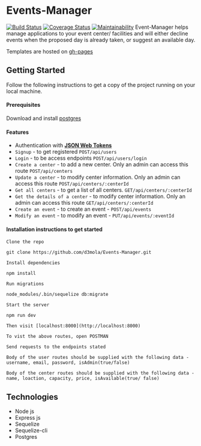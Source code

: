 # Events-Manager
[![Build Status](https://travis-ci.org/d3mola/Events-Manager.svg?branch=develop)](https://travis-ci.org/d3mola/Events-Manager)
[![Coverage Status](https://coveralls.io/repos/github/d3mola/Events-Manager/badge.svg?branch=develop)](https://coveralls.io/github/d3mola/Events-Manager?branch=develop)
[![Maintainability](https://api.codeclimate.com/v1/badges/abd43ed17975a9cf3c11/maintainability)](https://codeclimate.com/github/d3mola/Events-Manager/maintainability)
Event-Manager helps manage applications to your event center/ facilities and will either decline events when the proposed day is already taken, or suggest an available day.

Templates are hosted on [gh-pages](https://d3mola.github.io/Events-Manager/)

## Getting Started
Follow the following instructions to get a copy of the project running on your local machine.

#### Prerequisites
Download and install [postgres](https://www.enterprisedb.com/downloads/postgres-postgresql-downloads)

#### Features
- Authentication with [**JSON Web Tokens**](https://jwt.io/)
- `Signup` - to get registered `POST/api/users`
- `Login` - to be access endpoints `POST/api/users/login`
- `Create a center` - to add a new center. Only an admin can access this route `POST/api/centers`
- `Update a center` - to modify center information. Only an admin can access this route `POST/api/centers/:centerId`
- `Get all centers` - to get a list of all centers. `GET/api/centers/:centerId`
- `Get the details of a center` - to modify center information. Only an admin can access this route `GET/api/centers/:centerId`
- `Create an event` - to create an event - `POST/api/events`
- `Modify an event` - to modify an event - `PUT/api/events/:eventId`

#### Installation instructions to get started

```
Clone the repo

git clone https://github.com/d3mola/Events-Manager.git

Install dependencies

npm install

Run migrations

node_modules/.bin/sequelize db:migrate

Start the server

npm run dev

Then visit [localhost:8000](http://localhost:8000)

To vist the above routes, open POSTMAN

Send requests to the endpoints stated

Body of the user routes should be supplied with the following data -
username, email, password, isAdmin(true/false)

Body of the center routes should be supplied with the following data - 
name, loaction, capacity, price, isAvailable(true/ false)
```

## Technologies
- Node js
- Express js
- Sequelize
- Sequelize-cli
- Postgres